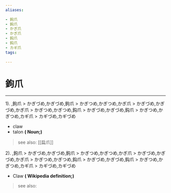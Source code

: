 ```yaml
---
aliases:
    
- 鉤爪
- 鉤爪
- かぎ爪
- かぎ爪
- 鈎爪
- 鈎爪
- カギ爪
tags:
    
---
```


# 鉤爪
---
1).
,鉤爪 > かぎづめ,かぎづめ,鉤爪 > かぎつめ,かぎつめ,かぎ爪 > かぎづめ,かぎづめ,かぎ爪 > かぎつめ,かぎつめ,鈎爪 > かぎづめ,かぎづめ,鈎爪 > かぎつめ,かぎつめ,カギ爪 > カギづめ,カギづめ

- claw
- talon
**( Noun;)**
> see also:  [[扁爪]]
            
2).
,鉤爪 > かぎづめ,かぎづめ,鉤爪 > かぎつめ,かぎつめ,かぎ爪 > かぎづめ,かぎづめ,かぎ爪 > かぎつめ,かぎつめ,鈎爪 > かぎづめ,かぎづめ,鈎爪 > かぎつめ,かぎつめ,カギ爪 > カギづめ,カギづめ

- Claw
**( Wikipedia definition;)**
> see also: 
            